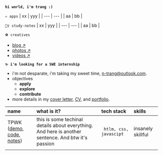**`hi world, i'm trang :)`**

`✍ apps`
| xx  | yyy |
| --- | --- |
| aa  | bb  |

`🤷‍♀️ study-notes`
| xx  | yyy |
| --- | --- |
| aa  | bb  |

`⚽ creatives`
  - [blog ↗]()
  - [photos ↗]()
  - [videos ↗]()

**`✨ i'm looking for a SWE internship`**
- i'm not desparate, i'm taking my sweet time, <n-trang@outlook.com>.
- objectives
    - **apply**
    - **explore** 
    - **contribute**
- more details in my [cover letter](), [CV](), and [portfolio]().

<!-- | name | links                            | what is it?                       | tech stack                                   | skills |
| :--- | :------------------------------- | :-------------------------------- | :------------------------------------------- | :----- |
| TPWK | [demo](),  [code](), [notes]() | it is a fan project to have a dan. and thanks for asking it's passion! | `html`, `css`, `apis`, `captitalism`, `love` | insanely skillful.  |
|      |                                  |                                   |                                              |        | -->

| name                                    | what is it?                                                                                        | tech stack              | skills            |
| :-------------------------------------- | :------------------------------------------------------------------------------------------------- | :---------------------- | :---------------- |
| TPWK ([demo](), [code](), [notes]()) | this is some techinal details about everything. And here is another sentence. And btw it's passion | ` htlm, css, javascipt` | insanely skillful |
|                                         |                                                                                                    |                         |                   |